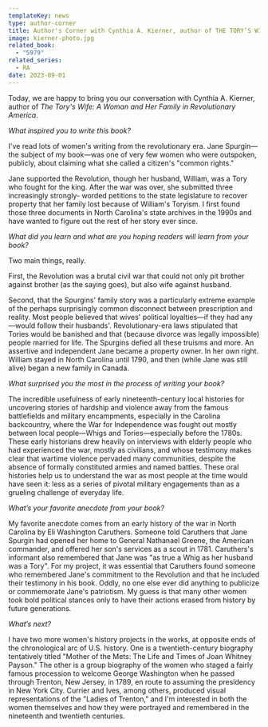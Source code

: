 ```yaml
---
templateKey: news
type: author-corner
title: Author's Corner with Cynthia A. Kierner, author of THE TORY’S WIFE
image: kierner-photo.jpg
related_book:
  - "5979"
related_series:
  - RA
date: 2023-09-01
---
```

Today, we are happy to bring you our conversation with Cynthia A. Kierner, author of *The Tory's Wife: A Woman and Her Family in Revolutionary America*.

*What inspired you to write this book?* 

I've read lots of women's writing from the revolutionary era. Jane Spurgin—the subject of my book—was one of very few women who were outspoken, publicly, about claiming what she called a citizen's "common rights." 

Jane supported the Revolution, though her husband, William, was a Tory who fought for the king. After the war was over, she submitted three increasingly strongly- worded petitions to the state legislature to recover property that her family lost because of William's Toryism. I first found those three documents in North Carolina's state archives in the 1990s and have wanted to figure out the rest of her story ever since.

*What did you learn and what are you hoping readers will learn from your book?* 

Two main things, really. 

First, the Revolution was a brutal civil war that could not only pit brother against brother (as the saying goes), but also wife against husband.

Second, that the Spurgins' family story was a particularly extreme example of the perhaps surprisingly common disconnect between prescription and reality. Most people believed that wives' political loyalties—if they had any—would follow their husbands'. Revolutionary-era laws stipulated that Tories would be banished and that (because divorce was legally impossible) people married for life. The Spurgins defied all these truisms and more. An assertive and independent Jane became a property owner. In her own right. William stayed in North Carolina until 1790, and then (while Jane was still alive) began a new family in Canada. 

*What surprised you the most in the process of writing your book?* 

The incredible usefulness of early nineteenth-century local histories for uncovering stories of hardship and violence away from the famous battlefields and military encampments, especially in the Carolina backcountry, where the War for Independence was fought out mostly between local people—Whigs and Tories—especially before the 1780s. These early historians drew heavily on interviews with elderly people who had experienced the war, mostly as civilians, and whose testimony makes clear that wartime violence pervaded many communities, despite the absence of formally constituted armies and named battles. These oral histories help us to understand the war as most people at the time would have seen it: less as a series of pivotal military engagements than as a grueling challenge of everyday life. 

*What’s your favorite anecdote from your book?*

My favorite anecdote comes from an early history of the war in North Carolina by Eli Washington Caruthers. Someone told Caruthers that Jane Spurgin had opened her home to General Nathanael Greene, the American commander, and offered her son's services as a scout in 1781. Caruthers's informant also remembered that Jane was "as true a Whig as her husband was a Tory".  For my project, it was essential that Caruthers found someone who remembered Jane's commitment to the Revolution and that he included their testimony in his book. Oddly, no one else ever did anything to publicize or commemorate Jane's patriotism. My guess is that many other women took bold political stances only to have their actions erased from history by future generations.

*What’s next?* 

I have two more women's history projects in the works, at opposite ends of the chronological arc of U.S. history. One is a twentieth-century biography tentatively titled "Mother of the Mets: The Life and Times of Joan Whitney Payson." The other is a group biography of the women who staged a fairly famous procession to welcome George Washington when he passed through Trenton, New Jersey, in 1789, en route to assuming the presidency in New York City. Currier and Ives, among others, produced visual representations of the "Ladies of Trenton," and I'm interested in both the women themselves and how they were portrayed and remembered in the nineteenth and twentieth centuries.
